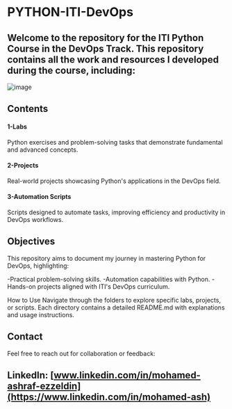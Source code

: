 # PYTHON-ITI-DevOps

## Welcome to the repository for the ITI Python Course in the DevOps Track. This repository contains all the work and resources I developed during the course, including:

![image](https://github.com/user-attachments/assets/ad762db8-ca2f-4702-a899-62164d9eac53)


## Contents

#### 1-Labs
Python exercises and problem-solving tasks that demonstrate fundamental and advanced concepts.

#### 2-Projects
Real-world projects showcasing Python's applications in the DevOps field.

#### 3-Automation Scripts
Scripts designed to automate tasks, improving efficiency and productivity in DevOps workflows.


## Objectives
This repository aims to document my journey in mastering Python for DevOps, highlighting:

-Practical problem-solving skills.
-Automation capabilities with Python.
-Hands-on projects aligned with ITI's DevOps curriculum.

How to Use
Navigate through the folders to explore specific labs, projects, or scripts. Each directory contains a detailed README.md with explanations and usage instructions.

## Contact
Feel free to reach out for collaboration or feedback:

## LinkedIn: [www.linkedin.com/in/mohamed-ashraf-ezzeldin](https://www.linkedin.com/in/mohamed-ash)


